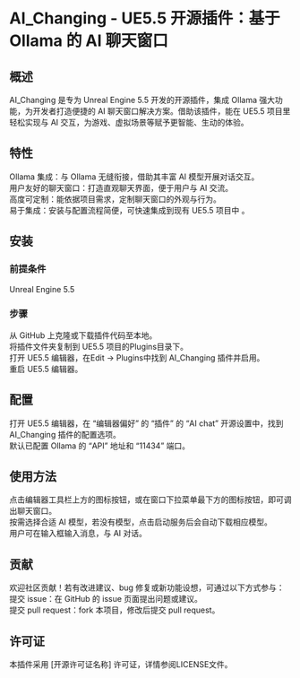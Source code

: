 # AI_Changing - UE5.5 开源插件：基于 Ollama 的 AI 聊天窗口
## 概述
AI_Changing 是专为 Unreal Engine 5.5 开发的开源插件，集成 Ollama 强大功能，为开发者打造便捷的 AI 聊天窗口解决方案。借助该插件，能在 UE5.5 项目里轻松实现与 AI 交互，为游戏、虚拟场景等赋予更智能、生动的体验。<br>
## 特性
Ollama 集成：与 Ollama 无缝衔接，借助其丰富 AI 模型开展对话交互。<br>
用户友好的聊天窗口：打造直观聊天界面，便于用户与 AI 交流。<br>
高度可定制：能依据项目需求，定制聊天窗口的外观与行为。<br>
易于集成：安装与配置流程简便，可快速集成到现有 UE5.5 项目中 。<br>
## 安装
### 前提条件
Unreal Engine 5.5
### 步骤
从 GitHub 上克隆或下载插件代码至本地。<br>
将插件文件夹复制到 UE5.5 项目的Plugins目录下。<br>
打开 UE5.5 编辑器，在Edit -> Plugins中找到 AI_Changing 插件并启用。<br>
重启 UE5.5 编辑器。
## 配置
打开 UE5.5 编辑器，在 “编辑器偏好” 的 “插件” 的 “AI chat” 开源设置中，找到 AI_Changing 插件的配置选项。<br>
默认已配置 Ollama 的 “API” 地址和 “11434” 端口。<br>
## 使用方法
点击编辑器工具栏上方的图标按钮，或在窗口下拉菜单最下方的图标按钮，即可调出聊天窗口。<br>
按需选择合适 AI 模型，若没有模型，点击启动服务后会自动下载相应模型。<br>
用户可在输入框输入消息，与 AI 对话。<br>
## 贡献
欢迎社区贡献！若有改进建议、bug 修复或新功能设想，可通过以下方式参与：<br>
提交 issue：在 GitHub 的 issue 页面提出问题或建议。<br>
提交 pull request：fork 本项目，修改后提交 pull request。<br>
## 许可证
本插件采用 [开源许可证名称] 许可证，详情参阅LICENSE文件。<br>
